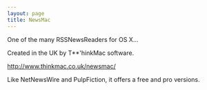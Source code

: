 ```yaml
---
layout: page
title: NewsMac
---
```


One of the many RSSNewsReaders for OS X...

Created in the UK by T**'hinkMac software.

http://www.thinkmac.co.uk/newsmac/

Like NetNewsWire and PulpFiction, it offers a free and pro versions.

